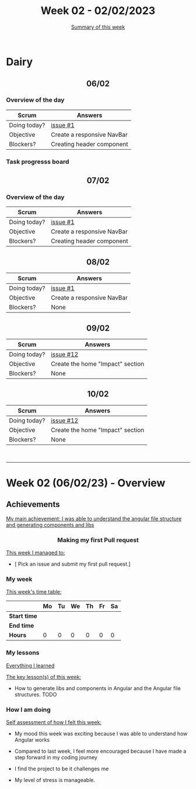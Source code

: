 

<!-- 
  Welcome to your weekly agenda.
  In this agenda, you will note down day to day progress.
-->

<h1 align="center">Week 02 - 02/02/2023</h1>

<p align="center"><a href="#summary">Summary of this week</a></p>

<br/>
<!-- 
  -- SECTION: OVERVIEW
  -- For each day, fill out your dairy
  -->

<h1>Dairy</h1>

<h2 align="center">06/02</h2>

### Overview of the day

<!-- Fill out the daily scrum table 
  -- Doing today? - What are you working on today?
  -- Objective?   - What do you hope to achieve today?
  -- Blockers?    - Any blockers? Anywhere you need help?
-->

| Scrum	       | Answers 	| 
|----------	   |-------	  |
| Doing today? | <a href="https://github.com/italanta/elewa-group/issues/1" target="blank">issue #1</a>         |
| Objective    | Create a responsive NavBar         |
| Blockers?    | Creating header component         |

### Task progresss board

<!-- List all the tasks and bounties in progress this week -->
<!-- 
| Date     	| Issue 	| Status 	| Link 	|
|----------	|-------	|--------	|------	|
| 17/01/23 	| 🏇 Creating a responsive NavBar | Working on | [#1]("https://github.com/italanta/elewa-group/issues/1") |
| 12/01/23	| 🏇 Example issue name | Closed/Approved | [#22](https://github.com/italanta/kujali/issues/22) |

**TODO: Copy for each day applicable..** -->

<h2 align="center">07/02</h2>

### Overview of the day

<!-- Fill out the daily scrum table 
  -- Doing today? - What are you working on today?
  -- Objective?   - What do you hope to achieve today?
  -- Blockers?    - Any blockers? Anywhere you need help?
-->

| Scrum	       | Answers 	| 
|----------	   |-------	  |
| Doing today? | <a href="https://github.com/italanta/elewa-group/issues/1" target="blank">issue #1</a>         |
| Objective    | Create a responsive NavBar         |
| Blockers?    | Creating header component         |

<h2 align="center">08/02</h2>


| Scrum	       | Answers 	| 
|----------	   |-------	  |
| Doing today? | <a href="https://github.com/italanta/elewa-group/issues/1" target="blank">issue #1</a>         |
| Objective    | Create a responsive NavBar         |
| Blockers?    | None        |
<h2 align="center">09/02</h2>



| Scrum	       | Answers 	| 
|----------	   |-------	  |
| Doing today? | <a href="https://github.com/italanta/elewa-group/issues/12" target="blank">issue #12</a>         |
| Objective    | Create the home "Impact" section        |
| Blockers?    | None        |

<h2 align="center">10/02</h2>

| Scrum	       | Answers 	| 
|----------	   |-------	  |
| Doing today? | <a href="https://github.com/italanta/elewa-group/issues/12" target="blank">issue #12</a>         |
| Objective    | Create the home "Impact" section        |
| Blockers?    | None        |

<br/>

<hr id="summary" />
<!-- Fill this section at the end of each week, -->

# Week 02 (06/02/23) - Overview

<!-- What was your main achievement -->
<h2>Achievements</h2>

<u>My main achievement: I was able to understand the angular file structure and generating components and libs </u>

<!-- Write the achievement you are most proud off in one line! -->
<h3 align="center">Making my first Pull request</h3>

<!-- List all your achievement -->
<u>This week I managed to: </u>

- [ Pick an issue and submit my first pull request.]

### My week
<!-- Keep track of your time table daily -->
<u>This week's time table:</u>

|                | Mo | Tu 	| We 	| Th | Fr | Sa |
|---             |---	|---	|---  |--- |--- |--- |
| **Start time** |    |     |     |    |    |    |
| **End time**	 |    |     |     |    |    |    |
| **Hours**	     | 0  | 0   | 0   | 0  | 0  | 0  |

### My lessons
<!-- What did I learn? -->
<u>Everything I learned</u>



<u>The key lesson(s) of this week: </u>
- How to generate libs and components in Angular and the Angular file structures.
TODO

### How I am doing
<!-- How did you feel? -->
<u>Self assessment of how I felt this week:</u>

- My mood this week was exciting  because I was able to understand how Angular works
  
- Compared to last week, I feel more encouraged because I have made a step forward in my coding journey

- I find the project to be it challenges me 

- My level of stress is manageable.